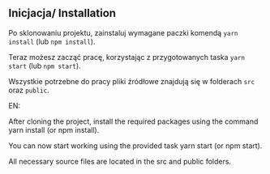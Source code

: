 
## Inicjacja/ Installation
Po sklonowaniu projektu, zainstaluj wymagane paczki komendą `yarn install` (lub `npm install`).

Teraz możesz zacząć pracę, korzystając z przygotowanych taska `yarn start` (lub `npm start`).

Wszystkie potrzebne do pracy pliki źródłowe znajdują się w folderach `src` oraz `public`.

EN:

After cloning the project, install the required packages using the command yarn install (or npm install).

You can now start working using the provided task yarn start (or npm start).

All necessary source files are located in the src and public folders.




